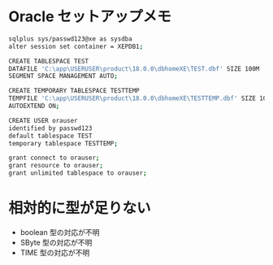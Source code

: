 # Oracle セットアップメモ

```sh
sqlplus sys/passwd123@xe as sysdba
alter session set container = XEPDB1;
```

```sh
CREATE TABLESPACE TEST
DATAFILE 'C:\app\USERUSER\product\18.0.0\dbhomeXE\TEST.dbf' SIZE 100M
SEGMENT SPACE MANAGEMENT AUTO;
```

```sh
CREATE TEMPORARY TABLESPACE TESTTEMP
TEMPFILE 'C:\app\USERUSER\product\18.0.0\dbhomeXE\TESTTEMP.dbf' SIZE 100M
AUTOEXTEND ON;
```

```sh
CREATE USER orauser
identified by passwd123
default tablespace TEST
temporary tablespace TESTTEMP;
```

```sh
grant connect to orauser;
grant resource to orauser;
grant unlimited tablespace to orauser;
```

# 相対的に型が足りない

- boolean 型の対応が不明
- SByte 型の対応が不明
- TIME 型の対応が不明
